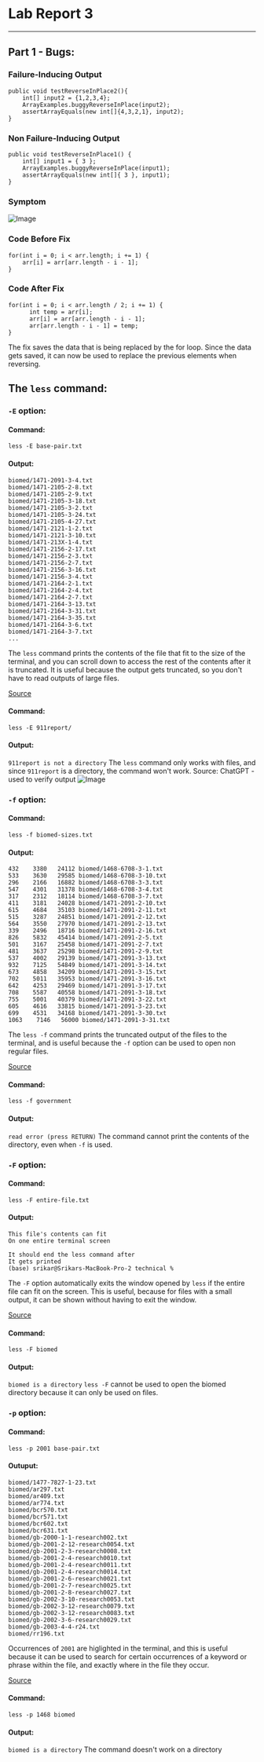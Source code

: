 # Lab Report 3
---
## Part 1 - Bugs:
### Failure-Inducing Output
```
public void testReverseInPlace2(){
    int[] input2 = {1,2,3,4};
    ArrayExamples.buggyReverseInPlace(input2);
    assertArrayEquals(new int[]{4,3,2,1}, input2);
}
```
### Non Failure-Inducing Output
```
public void testReverseInPlace1() {
    int[] input1 = { 3 };
    ArrayExamples.buggyReverseInPlace(input1);
    assertArrayEquals(new int[]{ 3 }, input1);
}
```
### Symptom
![Image](symptom.png)

### Code Before Fix
```
for(int i = 0; i < arr.length; i += 1) {
    arr[i] = arr[arr.length - i - 1];
}
```
### Code After Fix
```
for(int i = 0; i < arr.length / 2; i += 1) {
      int temp = arr[i];
      arr[i] = arr[arr.length - i - 1];
      arr[arr.length - i - 1] = temp;
}
```
The fix saves the data that is being replaced by the for loop. Since the data gets saved, it can now be used to replace the previous elements when reversing. 

## The `less` command:
### `-E` option: 
#### Command:
`less -E base-pair.txt`

#### Output:
```
biomed/1471-2091-3-4.txt
biomed/1471-2105-2-8.txt
biomed/1471-2105-2-9.txt
biomed/1471-2105-3-18.txt
biomed/1471-2105-3-2.txt
biomed/1471-2105-3-24.txt
biomed/1471-2105-4-27.txt
biomed/1471-2121-1-2.txt
biomed/1471-2121-3-10.txt
biomed/1471-213X-1-4.txt
biomed/1471-2156-2-17.txt
biomed/1471-2156-2-3.txt
biomed/1471-2156-2-7.txt
biomed/1471-2156-3-16.txt
biomed/1471-2156-3-4.txt
biomed/1471-2164-2-1.txt
biomed/1471-2164-2-4.txt
biomed/1471-2164-2-7.txt
biomed/1471-2164-3-13.txt
biomed/1471-2164-3-31.txt
biomed/1471-2164-3-35.txt
biomed/1471-2164-3-6.txt
biomed/1471-2164-3-7.txt
...
```
The `less` command prints the contents of the file that fit to the size of the terminal, and you can scroll down to access the rest of the contents after it is truncated. It is useful because the output gets truncated, so you don't have to read outputs of large files.

[Source](https://eng.libretexts.org/Bookshelves/Computer_Science/Operating_Systems/Linux_-_The_Penguin_Marches_On_(McClanahan)/05%3A_File_and_Directory_Management/3.06%3A_Working_with_Files_and_Directories/3.06.02%3A_Working_with_Files_and_Directories_-_less-more_Command)

#### Command:
`less -E 911report/`

#### Output:
`911report is not a directory`
The `less` command only works with files, and since `911report` is a directory, the command won't work.
Source: ChatGPT - used to verify output
![Image](chatgpt.png)

### `-f` option:
#### Command:
`less -f biomed-sizes.txt`

#### Output:
```
432    3380   24112 biomed/1468-6708-3-1.txt
533    3630   29585 biomed/1468-6708-3-10.txt
296    2166   16882 biomed/1468-6708-3-3.txt
547    4301   31378 biomed/1468-6708-3-4.txt
317    2312   18114 biomed/1468-6708-3-7.txt
411    3181   24028 biomed/1471-2091-2-10.txt
615    4684   35103 biomed/1471-2091-2-11.txt
515    3287   24851 biomed/1471-2091-2-12.txt
564    3550   27970 biomed/1471-2091-2-13.txt
339    2496   18716 biomed/1471-2091-2-16.txt
826    5832   45414 biomed/1471-2091-2-5.txt
501    3167   25458 biomed/1471-2091-2-7.txt
481    3637   25298 biomed/1471-2091-2-9.txt
537    4002   29139 biomed/1471-2091-3-13.txt
932    7125   54849 biomed/1471-2091-3-14.txt
673    4858   34209 biomed/1471-2091-3-15.txt
702    5011   35953 biomed/1471-2091-3-16.txt
642    4253   29469 biomed/1471-2091-3-17.txt
708    5587   40558 biomed/1471-2091-3-18.txt
755    5001   40379 biomed/1471-2091-3-22.txt
605    4616   33815 biomed/1471-2091-3-23.txt
699    4531   34168 biomed/1471-2091-3-30.txt
1063    7146   56000 biomed/1471-2091-3-31.txt
```
The `less -f` command prints the truncated output of the files to the terminal, and is useful because the `-f` option can be used to open non regular files.

[Source](https://eng.libretexts.org/Bookshelves/Computer_Science/Operating_Systems/Linux_-_The_Penguin_Marches_On_(McClanahan)/05%3A_File_and_Directory_Management/3.06%3A_Working_with_Files_and_Directories/3.06.02%3A_Working_with_Files_and_Directories_-_less-more_Command)

#### Command:
`less -f government`

#### Output:
`read error (press RETURN)`
The command cannot print the contents of the directory, even when `-f` is used. 

### `-F` option:

#### Command:
`less -F entire-file.txt`

#### Output:
```
This file's contents can fit
On one entire terminal screen

It should end the less command after
It gets printed
(base) srikar@Srikars-MacBook-Pro-2 technical %
```
The `-F` option automatically exits the window opened by `less` if the entire file can fit on the screen. This is useful, because for files with a small output, it can be shown without having to exit the window.

[Source](https://eng.libretexts.org/Bookshelves/Computer_Science/Operating_Systems/Linux_-_The_Penguin_Marches_On_(McClanahan)/05%3A_File_and_Directory_Management/3.06%3A_Working_with_Files_and_Directories/3.06.02%3A_Working_with_Files_and_Directories_-_less-more_Command)

#### Command:
`less -F biomed`

#### Output:
`biomed is a directory`
`less -F` cannot be used to open the biomed directory because it can only be used on files.

### `-p` option:

#### Command:
`less -p 2001 base-pair.txt`

#### Outuput:
```
biomed/1477-7827-1-23.txt
biomed/ar297.txt
biomed/ar409.txt
biomed/ar774.txt
biomed/bcr570.txt
biomed/bcr571.txt
biomed/bcr602.txt
biomed/bcr631.txt
biomed/gb-2000-1-1-research002.txt
biomed/gb-2001-2-12-research0054.txt
biomed/gb-2001-2-3-research0008.txt
biomed/gb-2001-2-4-research0010.txt
biomed/gb-2001-2-4-research0011.txt
biomed/gb-2001-2-4-research0014.txt
biomed/gb-2001-2-6-research0021.txt
biomed/gb-2001-2-7-research0025.txt
biomed/gb-2001-2-8-research0027.txt
biomed/gb-2002-3-10-research0053.txt
biomed/gb-2002-3-12-research0079.txt
biomed/gb-2002-3-12-research0083.txt
biomed/gb-2002-3-6-research0029.txt
biomed/gb-2003-4-4-r24.txt
biomed/rr196.txt
```
Occurrences of `2001` are higlighted in the terminal, and this is useful because it can be used to search for certain occurrences of a keyword or phrase within the file, and exactly where in the file they occur.

[Source](https://eng.libretexts.org/Bookshelves/Computer_Science/Operating_Systems/Linux_-_The_Penguin_Marches_On_(McClanahan)/05%3A_File_and_Directory_Management/3.06%3A_Working_with_Files_and_Directories/3.06.02%3A_Working_with_Files_and_Directories_-_less-more_Command)

#### Command:
`less -p 1468 biomed`

#### Output:
`biomed is a directory`
The command doesn't work on a directory
